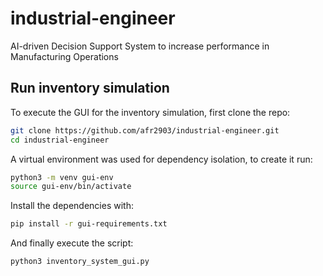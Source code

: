# industrial-engineer
AI-driven Decision Support System to increase performance in Manufacturing Operations

## Run inventory simulation
To execute the GUI for the inventory simulation, first clone the repo:
```bash
git clone https://github.com/afr2903/industrial-engineer.git
cd industrial-engineer
```

A virtual environment was used for dependency isolation, to create it run:
```bash
python3 -m venv gui-env
source gui-env/bin/activate
```

Install the dependencies with:
```bash
pip install -r gui-requirements.txt
```

And finally execute the script:
```bash
python3 inventory_system_gui.py
```
